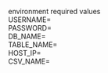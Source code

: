 environment required values  
USERNAME=  
PASSWORD=  
DB_NAME=  
TABLE_NAME=  
HOST_IP=  
CSV_NAME=  
